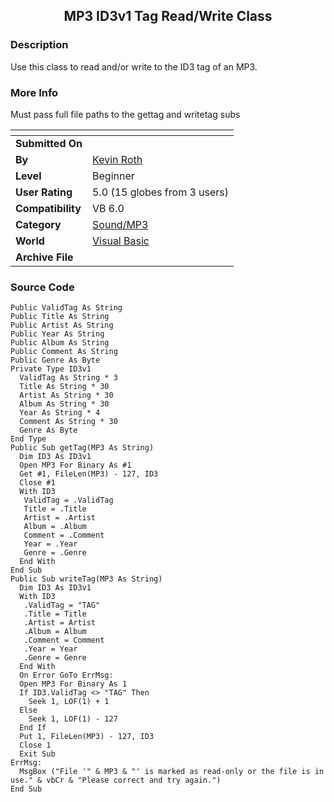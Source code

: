 ﻿<div align="center">

## MP3 ID3v1 Tag Read/Write Class


</div>

### Description

Use this class to read and/or write to the ID3 tag of an MP3.
 
### More Info
 
Must pass full file paths to the gettag and writetag subs


<span>             |<span>
---                |---
**Submitted On**   |
**By**             |[Kevin Roth](https://github.com/Planet-Source-Code/PSCIndex/blob/master/ByAuthor/kevin-roth.md)
**Level**          |Beginner
**User Rating**    |5.0 (15 globes from 3 users)
**Compatibility**  |VB 6\.0
**Category**       |[Sound/MP3](https://github.com/Planet-Source-Code/PSCIndex/blob/master/ByCategory/sound-mp3__1-45.md)
**World**          |[Visual Basic](https://github.com/Planet-Source-Code/PSCIndex/blob/master/ByWorld/visual-basic.md)
**Archive File**   |[](https://github.com/Planet-Source-Code/kevin-roth-mp3-id3v1-tag-read-write-class__1-31561/archive/master.zip)





### Source Code

```
Public ValidTag As String
Public Title As String
Public Artist As String
Public Year As String
Public Album As String
Public Comment As String
Public Genre As Byte
Private Type ID3v1
  ValidTag As String * 3
  Title As String * 30
  Artist As String * 30
  Album As String * 30
  Year As String * 4
  Comment As String * 30
  Genre As Byte
End Type
Public Sub getTag(MP3 As String)
  Dim ID3 As ID3v1
  Open MP3 For Binary As #1
  Get #1, FileLen(MP3) - 127, ID3
  Close #1
  With ID3
   ValidTag = .ValidTag
   Title = .Title
   Artist = .Artist
   Album = .Album
   Comment = .Comment
   Year = .Year
   Genre = .Genre
  End With
End Sub
Public Sub writeTag(MP3 As String)
  Dim ID3 As ID3v1
  With ID3
   .ValidTag = "TAG"
   .Title = Title
   .Artist = Artist
   .Album = Album
   .Comment = Comment
   .Year = Year
   .Genre = Genre
  End With
  On Error GoTo ErrMsg:
  Open MP3 For Binary As 1
  If ID3.ValidTag <> "TAG" Then
    Seek 1, LOF(1) + 1
  Else
    Seek 1, LOF(1) - 127
  End If
  Put 1, FileLen(MP3) - 127, ID3
  Close 1
  Exit Sub
ErrMsg:
  MsgBox ("File '" & MP3 & "' is marked as read-only or the file is in use." & vbCr & "Please correct and try again.")
End Sub
```

